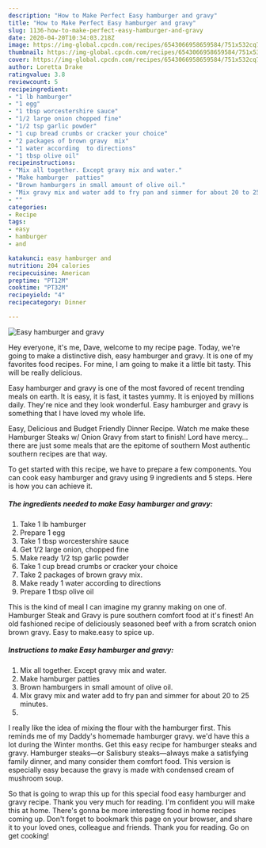 ```yaml
---
description: "How to Make Perfect Easy hamburger and gravy"
title: "How to Make Perfect Easy hamburger and gravy"
slug: 1136-how-to-make-perfect-easy-hamburger-and-gravy
date: 2020-04-20T10:34:03.218Z
image: https://img-global.cpcdn.com/recipes/6543066958659584/751x532cq70/easy-hamburger-and-gravy-recipe-main-photo.jpg
thumbnail: https://img-global.cpcdn.com/recipes/6543066958659584/751x532cq70/easy-hamburger-and-gravy-recipe-main-photo.jpg
cover: https://img-global.cpcdn.com/recipes/6543066958659584/751x532cq70/easy-hamburger-and-gravy-recipe-main-photo.jpg
author: Loretta Drake
ratingvalue: 3.8
reviewcount: 5
recipeingredient:
- "1 lb hamburger"
- "1 egg"
- "1 tbsp worcestershire sauce"
- "1/2 large onion chopped fine"
- "1/2 tsp garlic powder"
- "1 cup bread crumbs or cracker your choice"
- "2 packages of brown gravy  mix"
- "1 water according  to directions"
- "1 tbsp olive oil"
recipeinstructions:
- "Mix all together. Except gravy mix and water."
- "Make hamburger  patties"
- "Brown hamburgers in small amount of olive oil."
- "Mix gravy mix and water add to fry pan and simmer for about 20 to 25 minutes."
- ""
categories:
- Recipe
tags:
- easy
- hamburger
- and

katakunci: easy hamburger and 
nutrition: 204 calories
recipecuisine: American
preptime: "PT12M"
cooktime: "PT32M"
recipeyield: "4"
recipecategory: Dinner

---
```



![Easy hamburger and gravy](https://img-global.cpcdn.com/recipes/6543066958659584/751x532cq70/easy-hamburger-and-gravy-recipe-main-photo.jpg)

Hey everyone, it's me, Dave, welcome to my recipe page. Today, we're going to make a distinctive dish, easy hamburger and gravy. It is one of my favorites food recipes. For mine, I am going to make it a little bit tasty. This will be really delicious.

Easy hamburger and gravy is one of the most favored of recent trending meals on earth. It is easy, it is fast, it tastes yummy. It is enjoyed by millions daily. They're nice and they look wonderful. Easy hamburger and gravy is something that I have loved my whole life.

Easy, Delicious and Budget Friendly Dinner Recipe. Watch me make these Hamburger Steaks w/ Onion Gravy from start to finish! Lord have mercy…there are just some meals that are the epitome of southern Most authentic southern recipes are that way.


To get started with this recipe, we have to prepare a few components. You can cook easy hamburger and gravy using 9 ingredients and 5 steps. Here is how you can achieve it.

<!--inarticleads1-->

##### The ingredients needed to make Easy hamburger and gravy:

1. Take 1 lb hamburger
1. Prepare 1 egg
1. Take 1 tbsp worcestershire sauce
1. Get 1/2 large onion, chopped fine
1. Make ready 1/2 tsp garlic powder
1. Take 1 cup bread crumbs or cracker your choice
1. Take 2 packages of brown gravy  mix.
1. Make ready 1 water according  to directions
1. Prepare 1 tbsp olive oil


This is the kind of meal I can imagine my granny making on one of. Hamburger Steak and Gravy is pure southern comfort food at it&#39;s finest! An old fashioned recipe of deliciously seasoned beef with a from scratch onion brown gravy. Easy to make.easy to spice up. 

<!--inarticleads2-->

##### Instructions to make Easy hamburger and gravy:

1. Mix all together. Except gravy mix and water.
1. Make hamburger  patties
1. Brown hamburgers in small amount of olive oil.
1. Mix gravy mix and water add to fry pan and simmer for about 20 to 25 minutes.
1. 


I really like the idea of mixing the flour with the hamburger first. This reminds me of my Daddy&#39;s homemade hamburger gravy. we&#39;d have this a lot during the Winter months. Get this easy recipe for hamburger steaks and gravy. Hamburger steaks—or Salisbury steaks—always make a satisfying family dinner, and many consider them comfort food. This version is especially easy because the gravy is made with condensed cream of mushroom soup. 

So that is going to wrap this up for this special food easy hamburger and gravy recipe. Thank you very much for reading. I'm confident you will make this at home. There's gonna be more interesting food in home recipes coming up. Don't forget to bookmark this page on your browser, and share it to your loved ones, colleague and friends. Thank you for reading. Go on get cooking!
